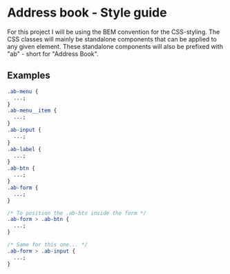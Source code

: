 # Address book - Style guide

For this project I will be using the BEM convention for the CSS-styling.
The CSS classes will mainly be standalone components that can be applied
to any given element. These standalone components will also be prefixed with "ab" -
short for "Address Book".

## Examples

```css
.ab-menu {
  ...;
}
.ab-menu__item {
  ...;
}
.ab-input {
  ...;
}
.ab-label {
  ...;
}
.ab-btn {
  ...;
}
.ab-form {
  ...;
}

/* To position the .ab-btn inside the form */
.ab-form > .ab-btn {
  ...;
}

/* Same for this one... */
.ab-form > .ab-input {
  ...;
}
```

